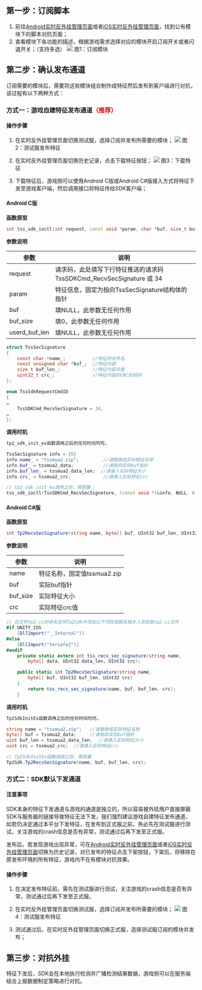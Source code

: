 ## 第一步：订阅脚本

1. 前往[Android实时反外挂管理页面](#/console/service/confront)或者[iOS实时反外挂管理页面](#/console/service/ios-confront)，找到公有模块下的脚本对抗页面；
2. 查看模块下各功能的描述，根据游戏需求选择对应的模块开启订阅开关或者闪退开关；（支持多选）
![ ](/docs/ACE-doc/10_mobile-SDK/50/1.png)
<span class="legend">图1：订阅模块</span>

## 第二步：确认发布通道

订阅需要的模块后，需要将这些模块组合制作成特征然后发布到客户端进行对抗，该过程有以下两种方式：

### 方式一：游戏自建特征发布通道<font color="#dd0000">（推荐）</font>

#### 操作步骤

1. 在实时反外挂管理页面切换测试服，选择订阅并发布所需要的模块；
![ ](/docs/ACE-doc/10_mobile-SDK/50/2.png)
<span class="legend">图2：测试服发布特征</span>

2. 在实时反外挂管理页面切换历史记录，点击下载特征按钮；
![ ](/docs/ACE-doc/10_mobile-SDK/50/3.png)
<span class="legend">图3：下载特征</span>

3. 下载特征后，游戏侧可以使用Android C版或Android C#版接入方式将特征下发至游戏客户端，然后调用接口将特征传给SDK客户端；

#### Android C版

**函数原型**

```c++
int tss_sdk_ioctl(int request, const void *param, char *buf, size_t buf_size, size_t *used_buf_len) 
```

**参数说明**

|参数|说明|
|--------|-----|
| request | 请求码，此处填写下行特征推送的请求码TssSDKCmd_RecvSecSignature 或 34 |
| param | 特征信息，固定为指向TssSecSignature结构体的指针 |
| buf | 填NULL，此参数无任何作用|
| buf_size | 填0，此参数无任何作用 |
| userd_buf_len | 填NULL，此参数无任何作用 |

```c
struct TssSecSignature
{
    const char *name_;          //特征的文件名
    const unsigned char *buf_;  //特征内容
    size_t buf_len_;            //特征内容长度
    uint32_t crc_;              //特征内容的CRC校验码
};

enum TssSdkRequestCmdID
{
…
    TssSDKCmd_RecvSecSignature = 34,
…
};
```

**调用时机**

```xml
tp2_sdk_init_ex函数调用之后的任何时间均可。
```

```cpp
TssSecSignature info = {0}
info.name_ = "tssmua2.zip";         //请替换成实际特征名称
info.buf_ = tssmua2_data;           //请指向实际buf指针
info.buf_len_ = tssmua2_data_len;  //请填入实际特征大小
info.crc_ = tssmua2_crc;            //请填入实际特征crc

// tp2_sdk_init_ex调用之后，零阻塞；
tss_sdk_ioctl(TssSDKCmd_RecvSecSignature, (const void *)&info, NULL, 0, NULL);
```

#### Android C#版

**函数原型**

```csharp
int Tp2RecvSecSignature(string name, byte[] buf, UInt32 buf_len, UInt32 crc)
```

**参数说明**

|参数|说明|
|--------|-----|
| name | 特征名称，固定值tssmua2.zip |
| buf | 实际buf指针 |
| buf_size | 实际特征大小 |
| crc | 实际特征crc值 |

```csharp
// 在文件tp2.cs的命名空间Tp2Sdk中添加以下代码或联系相关人员获取tp2.cs文件
#if UNITY_IOS
	[DllImport("__Internal")]
#else
    [DllImport("tersafe2")]
#endif
    private static extern int tss_recv_sec_signature(string name,
        byte[] data, UInt32 data_len, UInt32 crc);

    public static int Tp2RecvSecSignature(string name,
        byte[] buf, UInt32 buf_len, UInt32 crc)
    {
        return tss_recv_sec_signature(name, buf, buf_len, crc);
    }
```

**调用时机**

```xml
Tp2SdkInitEx函数调用之后的任何时间均可。
```

```csharp
string name = "tssmua2.zip";   //请替换成实际特征名称
byte[] buf = tssmua2_data;     //请指向实际buf指针
uint buf_len = tssmua2_data_len;  //请填入实际特征大小
uint crc = tssmua2_crc;  //请填入实际特征crc

// Tp2SdkInitEx函数调用之后，零阻塞
Tp2Sdk.Tp2RecvSecSignature(name, buf, buf_len, crc);
```

### 方式二：SDK默认下发通道

#### 注意事项

SDK本身的特征下发通道与游戏的通道是独立的，所以容易被外挂用户直接屏蔽SDK与服务器的链接导致特征无法下发，我们强烈建议游戏自建特征发布通道，如若仍决定通过本平台下发特征，在发布到正式服之前，务必先在测试服进行测试，关注游戏的crash信息是否有异常，测试通过后再下发至正式服。

发布后，若发现游戏出现异常，可在[Android实时反外挂管理页面](#/console/service/confront)或者[iOS实时反外挂管理页面](#/console/service/ios-confront)切换为历史记录，对已发布的特征点击下架按钮，下架后，将移除在原发布环境的所有特征，游戏内不在有模块对抗效果。

#### 操作步骤

1. 在决定发布特征前，需先在测试服进行测试，关注游戏的crash信息是否有异常，测试通过后再下发至正式服。
2. 在实时反外挂管理页面切换测试服，选择订阅并发布所需要的模块；
![ ](/docs/ACE-doc/10_mobile-SDK/50/2.png)
<span class="legend">图4：测试服发布特征</span>

3. 测试通过后，在实时反外挂管理页面切换正式服，选择测试服订阅的模块并发布；

## 第三步：对抗外挂

特征下发后，SDK会在本地执行检测并广播检测结果数据，游戏侧可以在服务端结合上报数据制定策略进行对抗。